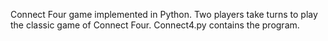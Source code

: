 Connect Four game implemented in Python. Two players take turns to play the classic game of Connect Four.
Connect4.py contains the program.
